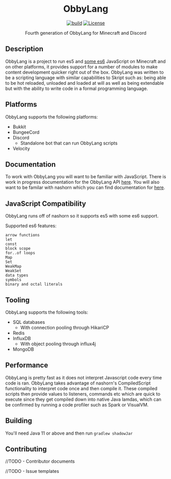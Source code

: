 <div align="center">
<h1>ObbyLang</h1>


[![build](https://github.com/ClubObsidian/ObbyLang/actions/workflows/build.yml/badge.svg)](https://github.com/ClubObsidian/ObbyLang/actions/workflows/build.yml)
[![License](https://img.shields.io/badge/license-GPL-blue)](https://github.com/ClubObsidian/ObbyLang/blob/master/LICENSE)

Fourth generation of ObbyLang for Minecraft and Discord
</div>

## Description

ObbyLang is a project to run es5 and [some es6](#JavaScript-Compatability) JavaScript on Minecraft and on other platforms, it provides support for a number of modules to make content development quicker right out of the box. ObbyLang was written to be a scripting language with similar capabilities to Skript such as: being able to be hot reloaded, unloaded and loaded at will as well as being extendable but with the ability to write code in a formal programming language.

## Platforms

ObbyLang supports the following platforms:
* Bukkit
* BungeeCord
* Discord
  * Standalone bot that can run ObbyLang scripts
* Velocity

## Documentation

To work with ObbyLang you will want to be familiar with JavaScript. There is work in progress documentation for the ObbyLang API [here](https://clubobsidian.gitbook.io/obbylang/). You will also want to be familar with nashorn which you can find documentation for [here](https://wiki.openjdk.java.net/display/Nashorn/Nashorn+extensions).

## JavaScript Compatibility

ObbyLang runs off of nashorn so it supports es5 with some es6 support.

Supported es6 features:
```
arrow functions
let
const
block scope
for..of loops
Map
Set
WeakMap
WeakSet
data types
symbols
binary and octal literals
```

## Tooling

ObbyLang supports the following tools:
* SQL databases
  * With connection pooling through HikariCP
* Redis
* InfluxDB
  * With object pooling through influx4j
* MongoDB

## Performance

ObbyLang is pretty fast as it does not interpret Javascript code every time code is ran. ObbyLang takes advantage of nashorn's CompiledScript functionality to interpret code once and then compile it. These compiled scripts then provide values to listeners, commands etc which are quick to execute since they get compiled down into native Java lamdas, which can be confirmed by running a code profiler such as Spark or VisualVM.

## Building

You'll need Java 11 or above and then run `gradlew shadowJar`

## Contributing

//TODO - Contributor documents

//TODO - Issue templates
